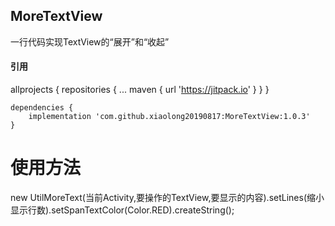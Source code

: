 ## MoreTextView
一行代码实现TextView的“展开”和“收起”
#### 引用
allprojects {
		repositories {
			...
			maven { url 'https://jitpack.io' }
		}
	}
    
    dependencies {
	    implementation 'com.github.xiaolong20190817:MoreTextView:1.0.3'
	}
   
# 使用方法
new UtilMoreText(当前Activity,要操作的TextView,要显示的内容).setLines(缩小显示行数).setSpanTextColor(Color.RED).createString();


